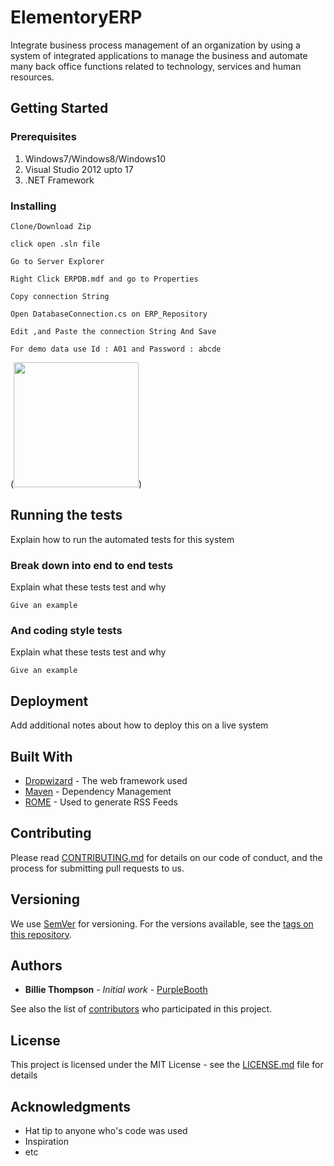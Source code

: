 # ElementoryERP
Integrate business process management of an organization by using a system of integrated applications to manage the business and automate many back office functions related to technology, services and human resources.


## Getting Started

### Prerequisites

1. Windows7/Windows8/Windows10
1. Visual Studio 2012 upto 17
1. .NET Framework

### Installing

```
Clone/Download Zip
```
```
click open .sln file
```
```
Go to Server Explorer
```
```
Right Click ERPDB.mdf and go to Properties
```
```
Copy connection String
```
```
Open DatabaseConnection.cs on ERP_Repository
```
```
Edit ,and Paste the connection String And Save
```
```
For demo data use Id : A01 and Password : abcde 
```


(<a href="https://imgflip.com/gif/29t6ny"><img src="https://i.imgflip.com/29t6ny.gif" width="200" height="200"/></a>)

## Running the tests

Explain how to run the automated tests for this system

### Break down into end to end tests

Explain what these tests test and why

```
Give an example
```

### And coding style tests

Explain what these tests test and why

```
Give an example
```

## Deployment

Add additional notes about how to deploy this on a live system

## Built With

* [Dropwizard](http://www.dropwizard.io/1.0.2/docs/) - The web framework used
* [Maven](https://maven.apache.org/) - Dependency Management
* [ROME](https://rometools.github.io/rome/) - Used to generate RSS Feeds

## Contributing

Please read [CONTRIBUTING.md](https://gist.github.com/PurpleBooth/b24679402957c63ec426) for details on our code of conduct, and the process for submitting pull requests to us.

## Versioning

We use [SemVer](http://semver.org/) for versioning. For the versions available, see the [tags on this repository](https://github.com/your/project/tags). 

## Authors

* **Billie Thompson** - *Initial work* - [PurpleBooth](https://github.com/PurpleBooth)

See also the list of [contributors](https://github.com/your/project/contributors) who participated in this project.

## License

This project is licensed under the MIT License - see the [LICENSE.md](LICENSE.md) file for details

## Acknowledgments

* Hat tip to anyone who's code was used
* Inspiration
* etc



